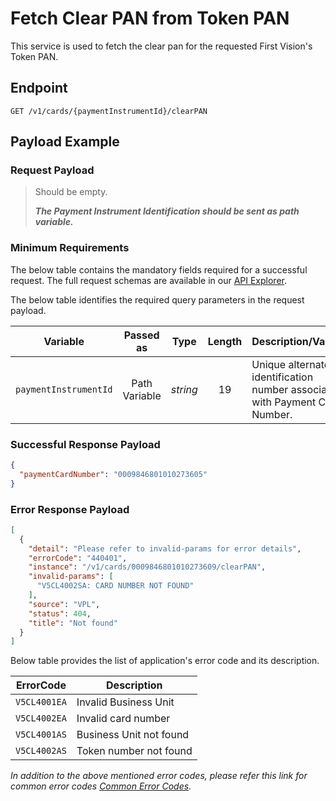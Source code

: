 # Fetch Clear PAN from Token PAN

This service is used to fetch the clear pan for the requested First Vision's Token PAN.

## Endpoint

`GET /v1/cards/{paymentInstrumentId}/clearPAN`

## Payload Example

### Request Payload

>Should be empty. 
>
>***The Payment Instrument Identification should be sent as path variable.***

### Minimum Requirements

The below table contains the mandatory fields required for a successful request. The full request schemas are available in our [API Explorer](../api/?type=get&path=/v1/cards/{paymentInstrumentId}/clearPAN).

The below table identifies the required query parameters in the request payload.

| Variable | Passed as | Type | Length | Description/Values |
| -------- | :-------: | :--: | :------------: | ------------------ |
| `paymentInstrumentId` | Path Variable | *string* | 19 | Unique alternate identification number associated with Payment Card Number. |

### Successful Response Payload

```json
{
  "paymentCardNumber": "0009846801010273605"
}

```
### Error Response Payload

```json
[
  {
    "detail": "Please refer to invalid-params for error details",
    "errorCode": "440401",
    "instance": "/v1/cards/0009846801010273609/clearPAN",
    "invalid-params": [
      "V5CL4002SA: CARD NUMBER NOT FOUND"
    ],
    "source": "VPL",
    "status": 404,
    "title": "Not found"
  }
]
```

Below table provides the list of application's error code and its description.

| ErrorCode |  Description |
| --------  | ------------------ |
|`V5CL4001EA` | Invalid Business Unit |
|`V5CL4002EA` | Invalid card number |
|`V5CL4001AS` | Business Unit not found |
|`V5CL4002AS` | Token number not found |

*In addition to the above mentioned error codes, please refer this link for common error codes [Common Error Codes](?path=docs/Common_Error_Code.md).*